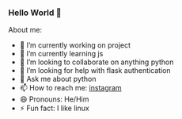 ### Hello World 👋

<!--
**GreyHat2/GreyHat2** is a ✨ _special_ ✨ repository because its `README.md` (this file) appears on your GitHub profile.-->

About me:

- 🔭 I’m currently working on project
- 🌱 I’m currently learning js
- 👯 I’m looking to collaborate on anything python
- 🤔 I’m looking for help with flask authentication
- 💬 Ask me about python
- 📫 How to reach me: [instagram](https://www.instagram.com/ransom_wis/)
- 😄 Pronouns: He/Him
- ⚡ Fun fact: I like linux

